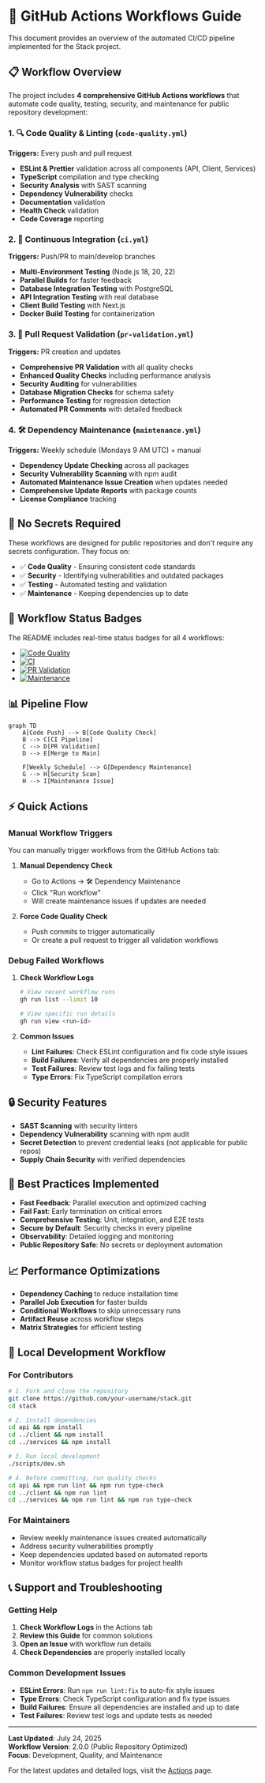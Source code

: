 # 🚀 GitHub Actions Workflows Guide

This document provides an overview of the automated CI/CD pipeline implemented for the Stack project.

## 📋 Workflow Overview

The project includes **4 comprehensive GitHub Actions workflows** that automate code quality, testing, security, and maintenance for public repository development:

### 1. 🔍 **Code Quality & Linting** (`code-quality.yml`)
**Triggers:** Every push and pull request
- **ESLint & Prettier** validation across all components (API, Client, Services)
- **TypeScript** compilation and type checking
- **Security Analysis** with SAST scanning
- **Dependency Vulnerability** checks
- **Documentation** validation
- **Health Check** validation
- **Code Coverage** reporting

### 2. 🚀 **Continuous Integration** (`ci.yml`)
**Triggers:** Push/PR to main/develop branches
- **Multi-Environment Testing** (Node.js 18, 20, 22)
- **Parallel Builds** for faster feedback
- **Database Integration Testing** with PostgreSQL
- **API Integration Testing** with real database
- **Client Build Testing** with Next.js
- **Docker Build Testing** for containerization

### 3. 📝 **Pull Request Validation** (`pr-validation.yml`)
**Triggers:** PR creation and updates
- **Comprehensive PR Validation** with all quality checks
- **Enhanced Quality Checks** including performance analysis
- **Security Auditing** for vulnerabilities
- **Database Migration Checks** for schema safety
- **Performance Testing** for regression detection
- **Automated PR Comments** with detailed feedback

### 4. 🛠️ **Dependency Maintenance** (`maintenance.yml`)
**Triggers:** Weekly schedule (Mondays 9 AM UTC) + manual
- **Dependency Update Checking** across all packages
- **Security Vulnerability Scanning** with npm audit
- **Automated Maintenance Issue Creation** when updates needed
- **Comprehensive Update Reports** with package counts
- **License Compliance** tracking

## 🔧 No Secrets Required

These workflows are designed for public repositories and don't require any secrets configuration. They focus on:

- ✅ **Code Quality** - Ensuring consistent code standards
- ✅ **Security** - Identifying vulnerabilities and outdated packages  
- ✅ **Testing** - Automated testing and validation
- ✅ **Maintenance** - Keeping dependencies up to date

## 🚦 Workflow Status Badges

The README includes real-time status badges for all 4 workflows:

- [![Code Quality](https://github.com/lemonadewsugar/stack/workflows/Code%20Quality%20%26%20Linting/badge.svg)](https://github.com/lemonadewsugar/stack/actions/workflows/code-quality.yml)
- [![CI](https://github.com/lemonadewsugar/stack/workflows/Continuous%20Integration/badge.svg)](https://github.com/lemonadewsugar/stack/actions/workflows/ci.yml)
- [![PR Validation](https://github.com/lemonadewsugar/stack/workflows/Pull%20Request%20Validation/badge.svg)](https://github.com/lemonadewsugar/stack/actions/workflows/pr-validation.yml)
- [![Maintenance](https://github.com/lemonadewsugar/stack/workflows/🛠️%20Dependency%20Maintenance/badge.svg)](https://github.com/lemonadewsugar/stack/actions/workflows/maintenance.yml)

## 📊 Pipeline Flow

```mermaid
graph TD
    A[Code Push] --> B[Code Quality Check]
    B --> C[CI Pipeline]
    C --> D[PR Validation]
    D --> E[Merge to Main]
    
    F[Weekly Schedule] --> G[Dependency Maintenance]
    G --> H[Security Scan]
    H --> I[Maintenance Issue]
```

## ⚡ Quick Actions

### Manual Workflow Triggers

You can manually trigger workflows from the GitHub Actions tab:

1. **Manual Dependency Check**
   - Go to Actions → 🛠️ Dependency Maintenance
   - Click "Run workflow"
   - Will create maintenance issues if updates are needed

2. **Force Code Quality Check**
   - Push commits to trigger automatically
   - Or create a pull request to trigger all validation workflows

### Debug Failed Workflows

1. **Check Workflow Logs**
   ```bash
   # View recent workflow runs
   gh run list --limit 10
   
   # View specific run details
   gh run view <run-id>
   ```

2. **Common Issues**
   - **Lint Failures**: Check ESLint configuration and fix code style issues
   - **Build Failures**: Verify all dependencies are properly installed
   - **Test Failures**: Review test logs and fix failing tests
   - **Type Errors**: Fix TypeScript compilation errors

## 🔒 Security Features

- **SAST Scanning** with security linters
- **Dependency Vulnerability** scanning with npm audit
- **Secret Detection** to prevent credential leaks (not applicable for public repos)
- **Supply Chain Security** with verified dependencies

## 🎯 Best Practices Implemented

- **Fast Feedback**: Parallel execution and optimized caching
- **Fail Fast**: Early termination on critical errors
- **Comprehensive Testing**: Unit, integration, and E2E tests
- **Secure by Default**: Security checks in every pipeline
- **Observability**: Detailed logging and monitoring
- **Public Repository Safe**: No secrets or deployment automation

## 📈 Performance Optimizations

- **Dependency Caching** to reduce installation time
- **Parallel Job Execution** for faster builds
- **Conditional Workflows** to skip unnecessary runs
- **Artifact Reuse** across workflow steps
- **Matrix Strategies** for efficient testing

## 🔧 Local Development Workflow

### For Contributors
```bash
# 1. Fork and clone the repository
git clone https://github.com/your-username/stack.git
cd stack

# 2. Install dependencies
cd api && npm install
cd ../client && npm install
cd ../services && npm install

# 3. Run local development
./scripts/dev.sh

# 4. Before committing, run quality checks
cd api && npm run lint && npm run type-check
cd ../client && npm run lint
cd ../services && npm run lint && npm run type-check
```

### For Maintainers
- Review weekly maintenance issues created automatically
- Address security vulnerabilities promptly
- Keep dependencies updated based on automated reports
- Monitor workflow status badges for project health

## 📞 Support and Troubleshooting

### Getting Help
1. **Check Workflow Logs** in the Actions tab
2. **Review this Guide** for common solutions
3. **Open an Issue** with workflow run details
4. **Check Dependencies** are properly installed locally

### Common Development Issues
- **ESLint Errors**: Run `npm run lint:fix` to auto-fix style issues
- **Type Errors**: Check TypeScript configuration and fix type issues
- **Build Failures**: Ensure all dependencies are installed and up to date
- **Test Failures**: Review test logs and update tests as needed

---

**Last Updated**: July 24, 2025  
**Workflow Version**: 2.0.0 (Public Repository Optimized)  
**Focus**: Development, Quality, and Maintenance

For the latest updates and detailed logs, visit the [Actions](https://github.com/lemonadewsugar/stack/actions) page.
